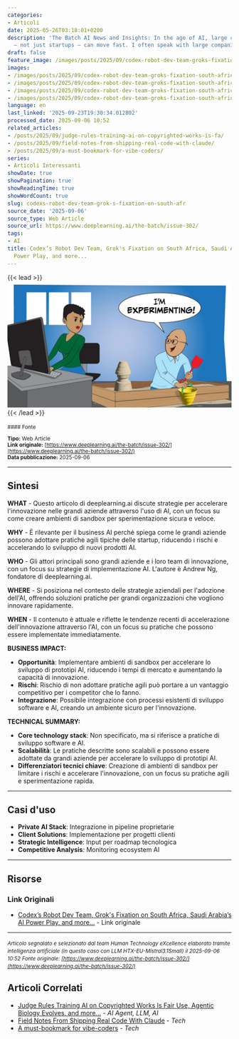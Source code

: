 ```yaml
---
categories:
- Articoli
date: 2025-05-26T03:18:01+0200
description: 'The Batch AI News and Insights: In the age of AI, large corporations
  — not just startups — can move fast. I often speak with large companies’...'
draft: false
feature_image: /images/posts/2025/09/codex-robot-dev-team-groks-fixation-south-africa-saudi-arabia-ai-power-play-featured.webp
images:
- /images/posts/2025/09/codex-robot-dev-team-groks-fixation-south-africa-saudi-arabia-ai-power-play-featured.webp
- /images/posts/2025/09/codex-robot-dev-team-groks-fixation-south-africa-saudi-arabia-ai-power-play-4.webp
- /images/posts/2025/09/codex-robot-dev-team-groks-fixation-south-africa-saudi-arabia-ai-power-play-5.webp
- /images/posts/2025/09/codex-robot-dev-team-groks-fixation-south-africa-saudi-arabia-ai-power-play-6.webp
language: en
last_linked: '2025-09-23T19:30:34.012802'
processed_date: 2025-09-06 10:52
related_articles:
- /posts/2025/09/judge-rules-training-ai-on-copyrighted-works-is-fa/
- /posts/2025/09/field-notes-from-shipping-real-code-with-claude/
- /posts/2025/09/a-must-bookmark-for-vibe-coders/
series:
- Articoli Interessanti
showDate: true
showPagination: true
showReadingTime: true
showWordCount: true
slug: codexs-robot-dev-team-grok-s-fixation-on-south-afr
source_date: '2025-09-06'
source_type: Web Article
source_url: https://www.deeplearning.ai/the-batch/issue-302/
tags:
- AI
title: Codex’s Robot Dev Team, Grok's Fixation on South Africa, Saudi Arabia’s AI
  Power Play, and more...
---
```


{{< lead >}}
![Featured image](/images/posts/2025/09/codex-robot-dev-team-groks-fixation-south-africa-saudi-arabia-ai-power-play-featured.webp)
{{< /lead >}}

<small>
#### Fonte

**Tipo:** Web Article  
**Link originale:** [https://www.deeplearning.ai/the-batch/issue-302/](https://www.deeplearning.ai/the-batch/issue-302/)  
**Data pubblicazione:** 2025-09-06

</small>

---

## Sintesi

**WHAT** - Questo articolo di deeplearning.ai discute strategie per accelerare l'innovazione nelle grandi aziende attraverso l'uso di AI, con un focus su come creare ambienti di sandbox per sperimentazione sicura e veloce.

**WHY** - È rilevante per il business AI perché spiega come le grandi aziende possono adottare pratiche agili tipiche delle startup, riducendo i rischi e accelerando lo sviluppo di nuovi prodotti AI.

**WHO** - Gli attori principali sono grandi aziende e i loro team di innovazione, con un focus su strategie di implementazione AI. L'autore è Andrew Ng, fondatore di deeplearning.ai.

**WHERE** - Si posiziona nel contesto delle strategie aziendali per l'adozione dell'AI, offrendo soluzioni pratiche per grandi organizzazioni che vogliono innovare rapidamente.

**WHEN** - Il contenuto è attuale e riflette le tendenze recenti di accelerazione dell'innovazione attraverso l'AI, con un focus su pratiche che possono essere implementate immediatamente.

**BUSINESS IMPACT:**
- **Opportunità**: Implementare ambienti di sandbox per accelerare lo sviluppo di prototipi AI, riducendo i tempi di mercato e aumentando la capacità di innovazione.
- **Rischi**: Rischio di non adottare pratiche agili può portare a un vantaggio competitivo per i competitor che lo fanno.
- **Integrazione**: Possibile integrazione con processi esistenti di sviluppo software e AI, creando un ambiente sicuro per l'innovazione.

**TECHNICAL SUMMARY:**
- **Core technology stack**: Non specificato, ma si riferisce a pratiche di sviluppo software e AI.
- **Scalabilità**: Le pratiche descritte sono scalabili e possono essere adottate da grandi aziende per accelerare lo sviluppo di prototipi AI.
- **Differenziatori tecnici chiave**: Creazione di ambienti di sandbox per limitare i rischi e accelerare l'innovazione, con un focus su pratiche agili e sperimentazione rapida.

---

## Casi d'uso

- **Private AI Stack**: Integrazione in pipeline proprietarie
- **Client Solutions**: Implementazione per progetti clienti
- **Strategic Intelligence**: Input per roadmap tecnologica
- **Competitive Analysis**: Monitoring ecosystem AI

---



## Risorse

### Link Originali
- [Codex’s Robot Dev Team, Grok's Fixation on South Africa, Saudi Arabia’s AI Power Play, and more...](https://www.deeplearning.ai/the-batch/issue-302/) - Link originale


---

*<small>Articolo segnalato e selezionato dal team Human Technology eXcellence elaborato tramite intelligenza artificiale (in questo caso con LLM HTX-EU-Mistral3.1Small) il 2025-09-06 10:52
Fonte originale: [https://www.deeplearning.ai/the-batch/issue-302/](https://www.deeplearning.ai/the-batch/issue-302/)</small>*

## Articoli Correlati

- [Judge Rules Training AI on Copyrighted Works Is Fair Use, Agentic Biology Evolves, and more...](/posts/2025/09/judge-rules-training-ai-on-copyrighted-works-is-fa/) - *AI Agent, LLM, AI*
- [Field Notes From Shipping Real Code With Claude](/posts/2025/09/field-notes-from-shipping-real-code-with-claude/) - *Tech*
- [A must-bookmark for vibe-coders](/posts/2025/09/a-must-bookmark-for-vibe-coders/) - *Tech*